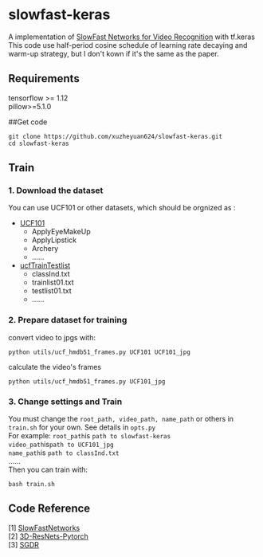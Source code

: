 # slowfast-keras
A implementation of [SlowFast Networks for Video Recognition](https://arxiv.org/abs/1812.03982) with tf.keras
This code use half-period cosine schedule of learning rate decaying and warm-up strategy, but I don't kown if it's the same as the paper.

## Requirements
tensorflow >= 1.12<br>
pillow>=5.1.0

##Get code
```
git clone https://github.com/xuzheyuan624/slowfast-keras.git
cd slowfast-keras
```

## Train
### 1. Download the dataset
You can use UCF101 or other datasets, which should be orgnized as :
<!-- TOC -->
- [UCF101](https://www.crcv.ucf.edu/datasets/human-actions/ucf101/UCF101.rar)
    - ApplyEyeMakeUp
    - ApplyLipstick
    - Archery
    - ......
- [ucfTrainTestlist](https://www.crcv.ucf.edu/wp-content/uploads/2019/03/UCF101TrainTestSplits-RecognitionTask.zip)
    - classInd.txt
    - trainlist01.txt
    - testlist01.txt
    - ......
<!-- /TOC -->
### 2. Prepare dataset for training
convert video to jpgs with:
```
python utils/ucf_hmdb51_frames.py UCF101 UCF101_jpg
```
calculate the video's frames
```
python utils/ucf_hmdb51_frames.py UCF101_jpg
```

### 3. Change settings and Train
You must change the ```root_path, video_path, name_path``` or others in ```train.sh``` for your own. See details in ```opts.py```<br>
For example: 
```root_path```is ```path to slowfast-keras```<br>
```video_path```is```path to UCF101_jpg```<br>
```name_path```is ```path to classInd.txt```<br>
......<br>
Then you can train with:<br>
```
bash train.sh
```
## Code Reference
[1] [SlowFastNetworks](https://github.com/RI-CH/SlowFastNetworks)<br>
[2] [3D-ResNets-Pytorch](https://github.com/kenshohara/3D-ResNets-PyTorch)<br>
[3] [SGDR](https://gist.github.com/jeremyjordan/5a222e04bb78c242f5763ad40626c452)
